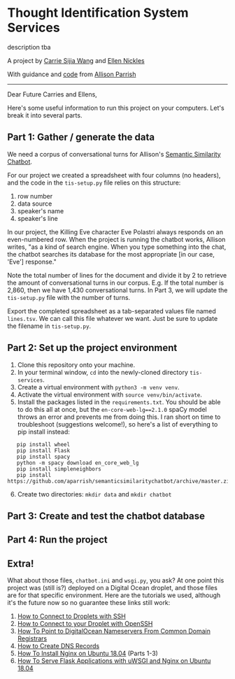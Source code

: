 # Thought Identification System Services

description tba

A project by [Carrie Sijia Wang](https://carriesijiawang.com/) and [Ellen Nickles](https://ellennickles.site/)

With guidance and [code](https://gist.github.com/aparrish/114dd7018134c5da80bae0a101866581) from [Allison Parrish](https://www.decontextualize.com)

---

Dear Future Carries and Ellens,

Here's some useful information to run this project on your computers. Let's break it into several parts. 

## Part 1: Gather / generate the data
We need a corpus of conversational turns for Allison's [Semantic Similarity Chatbot](https://gist.github.com/aparrish/114dd7018134c5da80bae0a101866581). 

For our project we created a spreadsheet with four columns (no headers), and the code in the `tis-setup.py` file relies on this structure:
   1. row number
   2. data source
   3. speaker's name
   4. speaker's line

In our project, the Killing Eve character Eve Polastri always responds on an even-numbered row. When the project is running the chatbot works, Allison writes, "as a kind of search engine. When you type something into the chat, the chatbot searches its database for the most appropriate [in our case, 'Eve'] response."

Note the total number of lines for the document and divide it by 2 to retrieve the amount of conversational turns in our corpus. E.g. If the total number is 2,860, then we have 1,430 conversational turns. In Part 3, we will update the `tis-setup.py` file with the number of turns.

Export the completed spreadsheet as a tab-separated values file named `lines.tsv`. We can call this file whatever we want. Just be sure to update the filename in `tis-setup.py`.

## Part 2: Set up the project environment
1. Clone this repository onto your machine.
2. In your terminal window, `cd` into the newly-cloned directory `tis-services`.
3. Create a virtual environment with `python3 -m venv venv`.
4. Activate the virtual environment with `source venv/bin/activate`.
5. Install the packages listed in the `requirements.txt`. You should be able to do this all at once, but the `en-core-web-lg==2.1.0` spaCy model throws an error and prevents me from doing this. I ran short on time to troubleshoot (suggestions welcome!), so here's a list of everything to pip install instead:
```
   pip install wheel
   pip install Flask
   pip install spacy
   python -m spacy download en_core_web_lg
   pip install simpleneighbors
   pip install https://github.com/aparrish/semanticsimilaritychatbot/archive/master.zip
```
6. Create two directories: `mkdir data` and `mkdir chatbot` 

## Part 3: Create and test the chatbot database


## Part 4: Run the project


## Extra!
What about those files, `chatbot.ini` and `wsgi.py`, you ask? At one point this project was (still is?) deployed on a Digital Ocean droplet, and those files are for that specific environment. Here are the tutorials we used, although it's the future now so no guarantee these links still work:
1. [How to Connect to Droplets with SSH](https://www.digitalocean.com/docs/droplets/how-to/connect-with-ssh/)
2. [How to Connect to your Droplet with OpenSSH](https://www.digitalocean.com/docs/droplets/how-to/connect-with-ssh/openssh/)
3. [How To Point to DigitalOcean Nameservers From Common Domain Registrars](https://www.digitalocean.com/community/tutorials/how-to-point-to-digitalocean-nameservers-from-common-domain-registrars#conclusion)
4. [How to Create DNS Records](https://www.digitalocean.com/docs/networking/dns/how-to/manage-records/)
5. [How To Install Nginx on Ubuntu 18.04](https://www.digitalocean.com/community/tutorials/how-to-install-nginx-on-ubuntu-18-04) (Parts 1-3)
6. [How To Serve Flask Applications with uWSGI and Nginx on Ubuntu 18.04](https://www.digitalocean.com/community/tutorials/how-to-serve-flask-applications-with-uswgi-and-nginx-on-ubuntu-18-04)
